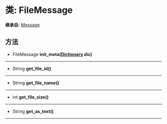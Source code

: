 # 类: FileMessage  
  
**继承自:** [Message](Message.md)  
  
## 方法 
  
- FileMessage **init_meta([Dictionary](https://docs.godotengine.org/en/latest/classes/class_dictionary.html) dic)**  
  
---  
  
- String **get_file_id()**  
  
---  
  
- String **get_file_name()**  
  
---  
  
- int **get_file_size()**  
  
---  
  
- String **get_as_text()**  
  
---  
  

